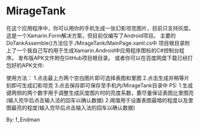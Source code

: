 # MirageTank
在这个应用程序中，你可以用你的手机生成一张幻影坦克图片，目前只支持灰度。
这是一个Xamarin.Form解决方案，但目前仅编写了Android项目。
主要的DoTankAssemble()方法位于./MirageTank/MainPage.xaml.cs中
项目根目录附上了一个我自己写的用于生成Xamarin.Android中应用程序图标的C#控制台程序。
发布版APK文件附在GitHub项目根目录。
或者你可以在百度网盘下载已经打包好的APK文件:

使用方法：
1.点击最上方两个空白图片即可选择表图和里图
2.点击生成并稍等片刻即可生成幻影坦克
3.点击保存即可保存至手机内/MirageTank目录中
PS: 1.生成键两侧的两个数字用于调整生成灰度图片时的亮度系数，要尽量保证表图比里图亮(输入完毕后点击输入法的回车以确认数据)
    2.阈值用于设置表图最暗的程度以及里图最亮的程度(输入完毕后点击输入法的回车以确认数据)

By: f_Endman